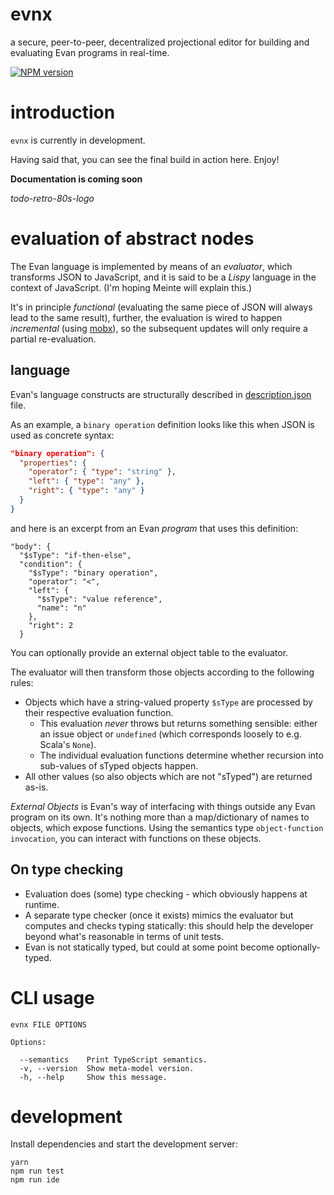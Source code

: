 # evnx

a secure, peer-to-peer, decentralized projectional editor for building and evaluating Evan programs in real-time.

[![NPM version](https://badge.fury.io/js/evnx.svg)](http://badge.fury.io/js/evnx)

# introduction

`evnx` is currently in development.

Having said that, you can see the final build in action here. Enjoy!

**Documentation is coming soon**

*todo-retro-80s-logo*

# evaluation of abstract nodes

The Evan language is implemented by means of an *evaluator*, which transforms JSON to JavaScript, and it is said to be a *Lispy* language in the context of JavaScript. (I'm hoping Meinte will explain this.)

It's in principle *functional* (evaluating the same piece of JSON will always lead to the same result), further, the evaluation is wired to happen *incremental* (using [mobx](https://github.com/mobxjs/mobx)), so the subsequent updates will only require a partial re-evaluation.

## language

Evan's language constructs are structurally described in [description.json](./description.json) file.

As an example, a `binary operation` definition looks like this when JSON is used as concrete syntax:

```json
"binary operation": {
  "properties": {
    "operator": { "type": "string" },
    "left": { "type": "any" },
    "right": { "type": "any" }
  }
}
```

and here is an excerpt from an Evan _program_ that uses this definition:

```
"body": {
  "$sType": "if-then-else",
  "condition": {
    "$sType": "binary operation",
    "operator": "<",
    "left": {
      "$sType": "value reference",
      "name": "n"
    },
    "right": 2
  }
```

You can optionally provide an external object table to the evaluator.

The evaluator will then transform those objects according to the following rules:

* Objects which have a string-valued property `$sType` are processed by their respective evaluation function.
  * This evaluation *never* throws but returns something sensible: either an issue object or `undefined` (which corresponds loosely to e.g. Scala's `None`).
  * The individual evaluation functions determine whether recursion into sub-values of sTyped objects happen.
* All other values (so also objects which are not "sTyped") are returned as-is.

_External Objects_ is Evan's way of interfacing with things outside any Evan program on its own. It's nothing more than a map/dictionary of names to objects, which expose functions. Using the semantics type `object-function invocation`, you can interact with functions on these objects.

## On type checking

* Evaluation does (some) type checking - which obviously happens at runtime.
* A separate type checker (once it exists) mimics the evaluator but computes and checks typing statically: this should help the developer beyond what's reasonable in terms of unit tests.
* Evan is not statically typed, but could at some point become optionally-typed.

# CLI usage

```
evnx FILE OPTIONS

Options:

  --semantics    Print TypeScript semantics.
  -v, --version  Show meta-model version.
  -h, --help     Show this message.
```

# development

Install dependencies and start the development server:

```
yarn
npm run test
npm run ide
```
